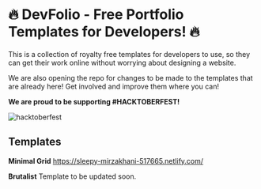 # 🔥 DevFolio - Free Portfolio Templates for Developers! 🔥

This is a collection of royalty free templates for developers to use, so they can get their work online without worrying about designing a website.

We are also opening the repo for changes to be made to the templates that are already here! Get involved and improve them where you can!

**We are proud to be supporting #HACKTOBERFEST!**

![hacktoberfest](https://thepracticaldev.s3.amazonaws.com/i/4qzk6l54da8fq9t37b2g.png)

## Templates

**Minimal Grid**
https://sleepy-mirzakhani-517665.netlify.com/

**Brutalist**
Template to be updated soon.
